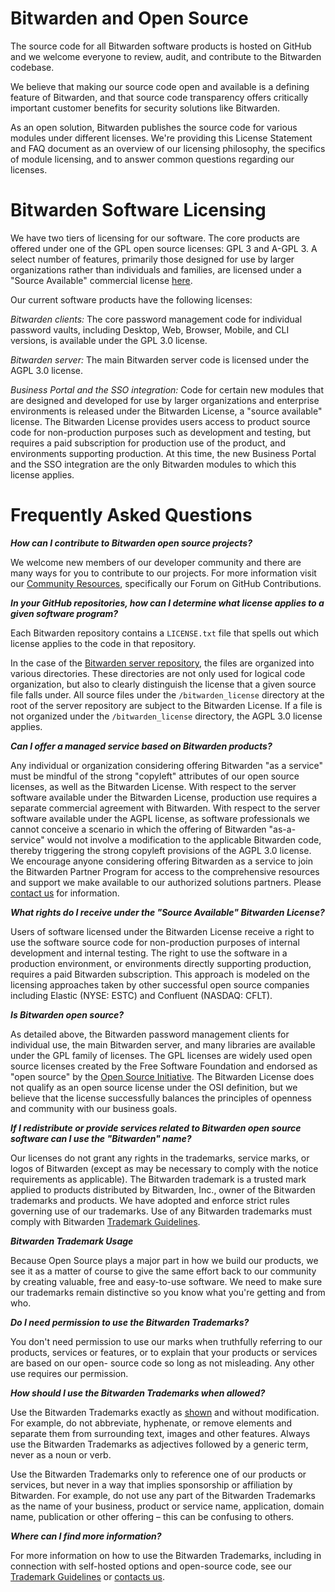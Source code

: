 # Bitwarden and Open Source

The source code for all Bitwarden software products is hosted on GitHub and we welcome everyone to review, audit, and contribute to the Bitwarden codebase.

We believe that making our source code open and available is a defining feature of Bitwarden, and that source code transparency offers critically important customer benefits for security solutions like Bitwarden.

As an open solution, Bitwarden publishes the source code for various modules under different licenses.  We're providing this License Statement and FAQ document as an overview of our licensing philosophy, the specifics of module licensing, and to answer common questions regarding our licenses.

# Bitwarden Software Licensing

We have two tiers of licensing for our software. The core products are offered under one of the GPL open source licenses: GPL 3 and  A-GPL 3. A select number of features, primarily those designed for use by larger organizations rather than individuals and families, are licensed under a "Source Available" commercial license [here](https://github.com/bitwarden/server/blob/master/LICENSE_BITWARDEN.txt).

Our current software products have the following licenses:

*Bitwarden clients:* The core password management code for individual password vaults, including Desktop, Web, Browser, Mobile, and CLI versions, is available under the GPL 3.0 license.

*Bitwarden server:* The main Bitwarden server code is licensed under the AGPL 3.0 license.

*Business Portal and the SSO integration:* Code for certain new modules that are designed and developed for use by larger organizations and enterprise environments is released under the Bitwarden License, a "source available" license. The Bitwarden License provides users access to product source code for non-production purposes such as development and testing, but requires a paid subscription for production use of the product, and environments supporting production. At this time, the new Business Portal and the SSO integration are the only Bitwarden modules to which this license applies. 

# Frequently Asked Questions

***How can I contribute to Bitwarden open source projects?***

We welcome new members of our developer community and there are many ways for you to contribute to our projects. For more information visit our [Community Resources](https://community.bitwarden.com/), specifically our Forum on GitHub Contributions.

***In your GitHub repositories, how can I determine what license applies to a given software program?***

Each Bitwarden repository contains a `LICENSE.txt` file that spells out which license applies to the code in that repository.

In the case of the [Bitwarden server repository](https://github.com/bitwarden/server), the files are organized into various directories. These directories are not only used for logical code organization, but also to clearly distinguish the license that a given source file falls under. All source files under the `/bitwarden_license` directory at the root of the server repository are subject to the Bitwarden License. If a file is not organized under the `/bitwarden_license` directory, the AGPL 3.0 license applies.

***Can I offer a managed service based on Bitwarden products?***

Any individual or organization considering offering Bitwarden "as a service" must be mindful of the strong "copyleft" attributes of our open source licenses, as well as the Bitwarden License. With respect to the server software available under the Bitwarden License, production use requires a separate commercial agreement with Bitwarden. With respect to the server software available under the AGPL license, as software professionals we cannot conceive a scenario in which the offering of Bitwarden "as-a-service" would not involve a modification to the applicable Bitwarden code, thereby triggering the strong copyleft provisions of the AGPL 3.0 license. We encourage anyone considering offering Bitwarden as a service to join the Bitwarden Partner Program for access to the comprehensive resources and support we make available to our authorized solutions partners. Please [contact us](https://bitwarden.com/contact/) for information.

***What rights do I receive under the "Source Available" Bitwarden License?*** 

Users of software licensed under the Bitwarden License receive a right to use the software source code for non-production purposes of internal development and internal testing. The right to use the software in a production environment, or environments directly supporting production, requires a paid Bitwarden subscription. This approach is modeled on the licensing approaches taken by other successful open source companies including Elastic (NYSE: ESTC) and Confluent (NASDAQ: CFLT).

***Is Bitwarden open source?***

As detailed above, the Bitwarden password management clients for individual use, the main Bitwarden server, and many libraries are available under the GPL family of licenses. The GPL licenses are widely used open source licenses created by the Free Software Foundation and endorsed as "open source" by the [Open Source Initiative](https://opensource.org/history). The Bitwarden License does not qualify as an open source license under the OSI definition, but we believe that the license successfully balances the principles of openness and community with our business goals.

***If I redistribute or provide services related to Bitwarden open source software can I use the "Bitwarden" name?***

Our licenses do not grant any rights in the trademarks, service marks, or logos of Bitwarden (except as may be necessary to comply with the notice requirements as applicable). The Bitwarden trademark is a trusted mark applied to products distributed by Bitwarden, Inc., owner of the Bitwarden trademarks and products. We have adopted and enforce strict rules governing use of our trademarks. Use of any Bitwarden trademarks must comply with Bitwarden [Trademark Guidelines](https://github.com/bitwarden/server/blob/master/TRADEMARK_GUIDELINES.md).

***Bitwarden Trademark Usage***

Because Open Source plays a major part in how we build our products, we see it as a matter of course to give the same effort back to our community by creating valuable, free and easy-to-use software. We need to make sure our trademarks remain distinctive so you know what you're getting and from who.

***Do I need permission to use the Bitwarden Trademarks?***

You don't need permission to use our marks when truthfully referring to our products, services or features, or to explain that your products or services are based on our open- source code so long as not misleading. Any other use requires our permission.

***How should I use the Bitwarden Trademarks when allowed?***

Use the Bitwarden Trademarks exactly as [shown](https://github.com/bitwarden/server/blob/master/TRADEMARK_GUIDELINES.md) and without modification. For example, do not abbreviate, hyphenate, or remove elements and separate them from surrounding text, images and other features. Always use the Bitwarden Trademarks as adjectives followed by a generic term, never as a noun or verb.

Use the Bitwarden Trademarks only to reference one of our products or services, but never in a way that implies sponsorship or affiliation by Bitwarden. For example, do not use any part of the Bitwarden Trademarks as the name of your business, product or service name, application, domain name, publication or other offering – this can be confusing to others.

***Where can I find more information?***

For more information on how to use the Bitwarden Trademarks, including in connection with self-hosted options and open-source code, see our [Trademark Guidelines](https://github.com/bitwarden/server/blob/master/TRADEMARK_GUIDELINES.md) or [contacts us](https://bitwarden.com/contact/).
